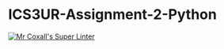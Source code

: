 # ICS3UR-Assignment-2-Python

[![Mr Coxall's Super Linter](https://github.com/KaitlynIp64/ICS3UR-Assignment-2-Python/workflows/Mr%20Coxall's%20Super%20Linter/badge.svg)](https://github.com/KaitlynIp64/ICS3UR-Assignment-2-Python/actions/)
